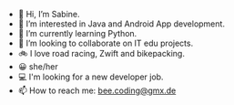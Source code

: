 - 👋 Hi, I’m Sabine.
- 👀 I’m interested in Java and Android App development.
- 🌱 I’m currently learning Python.
- 💞️ I’m looking to collaborate on IT edu projects.
- 🚲 I love road racing, Zwift and bikepacking.
- 😀 she/her
- 💻 I'm looking for a new developer job.
- 📫 How to reach me: bee.coding@gmx.de

